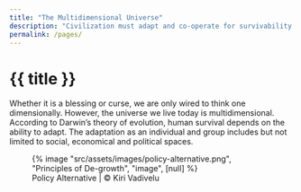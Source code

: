 ```yaml
---
title: "The Multidimensional Universe"
description: "Civilization must adapt and co-operate for survivability or face extinction"
permalink: /pages/
---
```


# {{ title }}

Whether it is a blessing or curse, we are only wired to think one dimensionally. However, the universe we live today is multidimensional. According to Darwin’s theory of evolution, human survival depends on the ability to adapt. The adaptation as an individual and group includes but not limited to social, economical and political spaces.

<figure>
{% image "src/assets/images/policy-alternative.png", "Principles of De-growth",
  "image", [null] %}
<figcaption>Policy Alternative | © Kiri Vadivelu</figcaption>
</figure>

